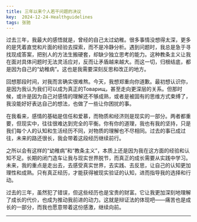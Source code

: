 ```yaml
---
title: 三年以来个人若干问题的决议
key:  2024-12-24-Healthguidelines
tags: 张驰
---
```

过去三年，我最大的感悟就是，曾经的自己太过幼稚。很多事情没想得太深，更多的是凭着直觉和片面的经验去探索，而不是冷静分析。遇到问题时，我总是急于寻找现成答案，把别人的方法生搬硬套，却缺少独立思考的能力。这种教条主义让我在面对具体问题时无法灵活应对，反而让矛盾越来越大。而这一切，归根结底，都是因为自己的“幼稚病”。这也是我需要深刻反思和改正的地方。

回想那段时间，对我而言确实很难熬。今天，我想郑重向你道歉。最初想认识你，是因为我认为我们可以成为真正的Товарищ，甚至走向更深层的关系。但那时候，或许是因为自己对感情的理解还不够成熟，或者是被固有的思维方式束缚了，我没能好好表达自己的想法，也做了一些让你困扰的事。

在我看来，感情的基础是信任和爱慕，而物质和经济则是现实的一部分。两者都重要，但现实中，往往很难达到完全的平衡。你有你的道理，我也有我的坚持，只是我们每个人的认知和生活经历不同，对物质的理解也不尽相同。过去的事已成过往，未来的路还很长，我会带着这段经历继续前行。

之所以会有这样的“幼稚病”和“教条主义”，本质上还是因为我在这方面的经验和认知不足。长期的闭门造车让我与现实世界脱节，而真正的成长需要从实践中学习。未来，我的重点是走出去，去感受真实世界，去实践、去反思，让自己的认知更加理性和成熟。只有真正经历，才能获得被现实验证的认知，进而指导我的选择和行动。

过去的三年，虽然犯了错误，但这些经历也是宝贵的财富。它让我更加深刻地理解了成长的代价，也成为推动我前进的动力。这就是辩证法的体现吧——痛苦也是成长的一部分，而我也愿意带着这份感激，继续向前。

---
